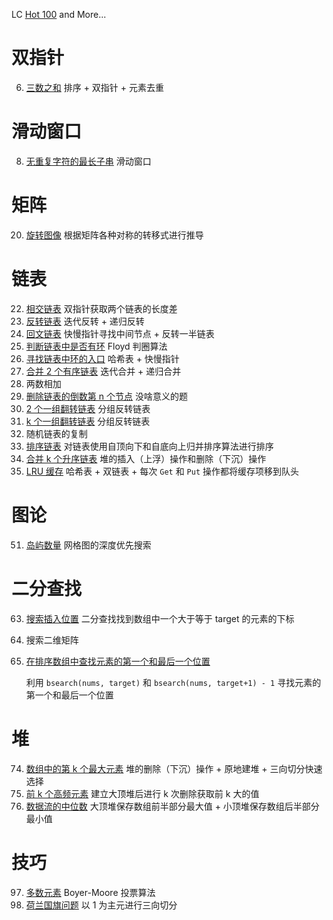 LC [Hot 100](https://leetcode.cn/studyplan/top-100-liked/) and More...

# 双指针

6. [三数之和](./tp/tp3.go) 排序 + 双指针 + 元素去重

# 滑动窗口

8. [无重复字符的最长子串](./slidingwin/sw8.go) 滑动窗口

# 矩阵

20. [旋转图像](./matrix/mat20.go) 根据矩阵各种对称的转移式进行推导

# 链表

22. [相交链表](./llist/llist22.go) 双指针获取两个链表的长度差
23. [反转链表](./llist/llist23.go) 迭代反转 + 递归反转
24. [回文链表](./llist/llist24.go) 快慢指针寻找中间节点 + 反转一半链表
25. [判断链表中是否有环](./llist/llist25.go) Floyd 判圈算法
26. [寻找链表中环的入口](./llist/llist26.go) 哈希表 + 快慢指针
27. [合并 2 个有序链表](./llist/llist27.go) 迭代合并 + 递归合并
28. 两数相加
29. [删除链表的倒数第 n 个节点](./llist/llist29.go) 没啥意义的题
30. [2 个一组翻转链表](./llist/llist30.go) 分组反转链表
31. [k 个一组翻转链表](./llist/llist31.go) 分组反转链表
32. 随机链表的复制
33. [排序链表](./llist/llist33.go) 对链表使用自顶向下和自底向上归并排序算法进行排序
34. [合并 k 个升序链表](./llist/llist34.go) 堆的插入（上浮）操作和删除（下沉）操作
35. [LRU 缓存](./llist/llist35.go) 哈希表 + 双链表 + 每次 `Get` 和 `Put` 操作都将缓存项移到队头

# 图论

51. [岛屿数量](./graph/graph51.go) 网格图的深度优先搜索

# 二分查找

63. [搜索插入位置](./bs/bs63.go) 二分查找找到数组中一个大于等于 target 的元素的下标

64. 搜索二维矩阵

65. [在排序数组中查找元素的第一个和最后一个位置](./bs/bs65.go)  

    利用 `bsearch(nums, target)` 和 `bsearch(nums, target+1) - 1` 寻找元素的第一个和最后一个位置

# 堆

74. [数组中的第 k 个最大元素](./heap/heap74.go) 堆的删除（下沉）操作 + 原地建堆 + 三向切分快速选择
75. [前 k 个高频元素](./heap/heap75.go) 建立大顶堆后进行 k 次删除获取前 k 大的值
76. [数据流的中位数](./heap/heap76.go) 大顶堆保存数组前半部分最大值 + 小顶堆保存数组后半部分最小值

# 技巧

97. [多数元素](./skills/skills97.go) Boyer-Moore 投票算法
98. [荷兰国旗问题](./skills/skills98.go) 以 1 为主元进行三向切分

